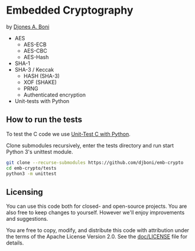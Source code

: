 # Embedded Cryptography

by [Djones A. Boni](https://github.com/djboni)

* AES
  * AES-ECB
  * AES-CBC
  * AES-Hash
* SHA-1
* SHA-3 / Keccak
  * HASH (SHA-3)
  * XOF (SHAKE)
  * PRNG
  * Authenticated encryption
* Unit-tests with Python

## How to run the tests

To test the C code we use [Unit-Test C with Python](https://github.com/djboni/unit-test-c-with-python).

Clone submodules recursively, enter the tests directory and run start Python 3's unittest module.

```sh
git clone --recurse-submodules https://github.com/djboni/emb-crypto
cd emb-crypto/tests
python3 -m unittest
```

## Licensing

You can use this code both for closed- and open-source projects. You are also free to keep changes to yourself. However we'll enjoy improvements and suggestions.

You are free to copy, modify, and distribute this code with attribution under the terms of the Apache License Version 2.0. See the [doc/LICENSE](https://github.com/djboni/emb-crypto/blob/master/LICENSE) file for details.

